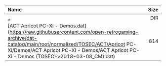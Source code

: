 |Name|Size|
|:---|---:|
|[..](../index.html)|DIR|
|[ACT Apricot PC-Xi - Demos.dat](https://raw.githubusercontent.com/open-retrogaming-archive/dat-catalog/main/root/normalized/TOSEC/ACT/Apricot PC-Xi/Demos/ACT Apricot PC-Xi - Demos/ACT Apricot PC-Xi - Demos (TOSEC-v2018-03-08_CM).dat)|814|

